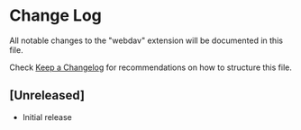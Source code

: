 # Change Log
All notable changes to the "webdav" extension will be documented in this file.

Check [Keep a Changelog](http://keepachangelog.com/) for recommendations on how to structure this file.

## [Unreleased]
- Initial release